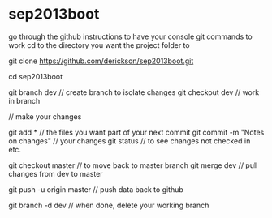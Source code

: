 sep2013boot
===========

go through the github instructions to have your console git commands to work
cd to the directory you want the project folder to 

git clone https://github.com/derickson/sep2013boot.git

cd sep2013boot

git branch dev // create branch to isolate changes
git checkout dev // work in branch

// make your changes

git add *   // the files you want part of your next commit
git commit -m "Notes on changes"  // your changes
git status   // to see changes not checked in etc.

git checkout master  // to move back to master branch
git merge dev        // pull changes from dev to master


git push -u origin master  // push data back to github

git branch -d dev // when done, delete your working branch
